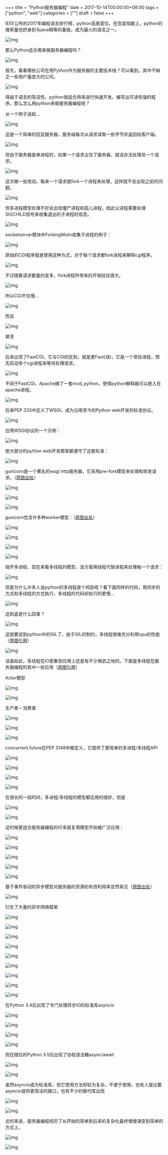 +++
title = "Python服务器编程"
date = 2017-10-14T00:00:00+08:00
tags = ["python", "web"]
categories = [""]
draft = false
+++

IEEE公布的2017年编程语言排行榜，python高居首位。在百度指数上，python的搜索量也跻身到与java相等的量级，成为最火的语言之一。

![img](https://s1.ax2x.com/2018/04/13/NIvLQ.jpg)

那么Python适合用来做服务器编程吗？

![img](https://s1.ax2x.com/2018/04/13/NIy72.jpg)

首先，看看哪些公司在用Python作为服务器的主要技术栈？可以看到，其中不缺乏一些用户量庞大的公司。

![img](https://s1.ax2x.com/2018/04/13/NIaYa.jpg)

得益于语言的简洁性，python很适合用来进行快速开发，编写出可读性强的程序。那么怎么用python来做服务器编程呢？

从一个例子说起...

![img](https://s1.ax2x.com/2018/04/13/NIcPz.jpg)

这是一个简单的回显服务器，服务端每次从请求读取一些字节并返回给客户端。

![img](https://s1.ax2x.com/2018/04/13/NIr8S.jpg)

但由于服务器是单进程的，如果一个请求占住了服务器，就没办法处理另一个请求。

![img](https://s1.ax2x.com/2018/04/13/NIEHh.jpg)

这次做一些改动，每来一个请求就fork一个进程来处理，这样就不会出现之前的问题。

![img](https://s1.ax2x.com/2018/04/13/NIL4H.jpg)

但多进程模型处理不好会出现僵尸进程和孤儿进程，因此父进程需要处理SIGCHILD信号来收集退出的子进程的信息。

![img](https://s1.ax2x.com/2018/04/13/NIetN.jpg)

socketserver模块中ForkingMixIn收集子进程的例子：

![img](https://s1.ax2x.com/2018/04/13/NIK3u.jpg)

原始的CGI程序就是使用这种方式，对于每个请求都fork进程来解释cgi程序。

![img](https://s1.ax2x.com/2018/04/13/NI1M9.jpg)

不过随着请求数量的变多，fork进程所带来的开销往往很大。

![img](https://s1.ax2x.com/2018/04/13/NIALA.jpg)

所以CGI不仅慢...

![img](https://s1.ax2x.com/2018/04/13/NItRO.jpg)

而且

![img](https://s1.ax2x.com/2018/04/13/NIIYq.jpg)

甚至

![img](https://s1.ax2x.com/2018/04/13/NIkSd.jpg)

后来出现了FastCGI，它与CGI的区别，就是更Fast(误)，它是一个常驻进程，预先启动多个cgi进程来等待处理请求。

![img](https://s1.ax2x.com/2018/04/13/NI8HR.jpg)

不同于FastCGI，Apache搞了一套mod_python，使得python解释器可以嵌入在apache进程。

![img](https://s1.ax2x.com/2018/04/13/NIS4r.jpg)

后来PEP 333中定义了WSGI，成为沿用至今的Python web开发的标准协议。

![img](https://s1.ax2x.com/2018/04/13/NIf6Y.jpg)

应用WSGI协议的一个示例：

![img](https://s1.ax2x.com/2018/04/13/NIx3i.jpg)

绝大部分的python web开发框架都遵守了这套标准：

![img](https://s1.ax2x.com/2018/04/13/NI2My.jpg)

gunicorn是一个著名的wsgi http服务器，它采用pre-fork模型来处理和转发请求。（[原图出处](https://realpython.com/blog/python/kickstarting-flask-on-ubuntu-setup-and-deployment/)）

![img](https://s1.ax2x.com/2018/04/13/NI7eX.jpg)

![img](https://s1.ax2x.com/2018/04/13/NIRRl.jpg)

![img](https://s1.ax2x.com/2018/04/13/NIn0J.jpg)

gunicorn包含许多种worker模型：（[原图出处](https://www.spirulasystems.com/blog/2015/01/20/gunicorn-worker-types/)）

![img](https://s1.ax2x.com/2018/04/13/NIoaB.jpg)

![img](https://s1.ax2x.com/2018/04/13/NIqS6.jpg)

![img](https://s1.ax2x.com/2018/04/13/NN3Tp.jpg)

![img](https://s1.ax2x.com/2018/04/13/NN5J3.jpg)

抛开多进程，现在来看多线程的模型，该方案用线程代替进程来处理每一个请求：

![img](https://s1.ax2x.com/2018/04/13/NNB5G.jpg)

但是为什么许多人说python的多线程是个鸡肋呢？看下面同样的代码，用同步的方式和多线程的方式执行，多线程的代码却执行的更慢...

![img](https://s1.ax2x.com/2018/04/13/NNFMn.jpg)

这到底是什么回事？

![img](https://s1.ax2x.com/2018/04/13/NNHeE.jpg)

这就要说到python中的GIL了，由于GIL的制约，多线程很难充分利用cpu的性能（[原图引用](www.dabeaz.com/python/GIL.pdf)）

![img](https://s1.ax2x.com/2018/04/13/NNm02.jpg)

话虽如此，多线程在IO密集型应用上还是有不少用武之地的。下面是多线程在服务器编程的其中一些应用（[原图引用](http://www.brianstorti.com/the-actor-model/)）

Actor模型

![img](https://s1.ax2x.com/2018/04/13/NNzaa.jpg)

![img](https://s1.ax2x.com/2018/04/13/NNVfz.jpg)

生产者－消费者

![img](https://s1.ax2x.com/2018/04/13/NN0TS.jpg)

![img](https://s1.ax2x.com/2018/04/13/NNQJh.jpg)

![img](https://s1.ax2x.com/2018/04/13/NNWIH.jpg)

concurrent.future在PEP 3148中被定义，它提供了更简单的多进程/多线程API

![img](https://s1.ax2x.com/2018/04/13/NNj5N.jpg)

![img](https://s1.ax2x.com/2018/04/13/NNGOu.jpg)

![img](https://s1.ax2x.com/2018/04/13/NNMU9.jpg)

![img](https://s1.ax2x.com/2018/04/13/NNOgA.jpg)

在很长的一段时间，多进程/多线程的模型都应用的很好，但是

![img](https://s1.ax2x.com/2018/04/13/NNpQO.jpg)

![img](https://s1.ax2x.com/2018/04/13/NNsaq.jpg)

这时候更适合服务器编程的IO多路复用模型开始被广泛应用：

![img](https://s1.ax2x.com/2018/04/13/NNufe.jpg)

![img](https://s1.ax2x.com/2018/04/13/NNLiB.jpg)

![img](https://s1.ax2x.com/2018/04/13/NNUX6.jpg)

![img](https://s1.ax2x.com/2018/04/13/NNKZp.jpg)

![img](https://s1.ax2x.com/2018/04/13/NN1N3.jpg)

基于事件驱动的异步模型对服务器的资源的有效利用率显然易见（[原图出处](http://www.aosabook.org/en/twisted.html)）

![img](https://s1.ax2x.com/2018/04/13/NNt9K.jpg)

衍生了大量的异步网络框架

![img](https://s1.ax2x.com/2018/04/13/NN6bG.jpg)

![img](https://s1.ax2x.com/2018/04/13/NNIUn.jpg)

![img](https://s1.ax2x.com/2018/04/13/NNNnE.jpg)

![img](https://s1.ax2x.com/2018/04/13/NNlWQ.jpg)

![img](https://s1.ax2x.com/2018/04/13/NN8c2.jpg)

![img](https://s1.ax2x.com/2018/04/13/NNSia.jpg)

![img](https://s1.ax2x.com/2018/04/13/NNimz.jpg)

![img](https://s1.ax2x.com/2018/04/13/NkTDr.jpg)

![img](https://s1.ax2x.com/2018/04/13/NkmKi.jpg)

在Python 3.4后出现了专门处理异步IO的标准库asyncio

![img](https://s1.ax2x.com/2018/04/13/Nkzoy.jpg)

![img](https://s1.ax2x.com/2018/04/13/NkYdX.jpg)

![img](https://s1.ax2x.com/2018/04/13/Nk0rl.jpg)

![img](https://s1.ax2x.com/2018/04/13/NkQxJ.jpg)

而在随后的Python 3.5后出现了协程语法糖async/await

![img](https://s1.ax2x.com/2018/04/13/NkdzB.jpg)

![img](https://s1.ax2x.com/2018/04/13/Nkjh6.jpg)

虽然asyncio成为标准库，但它使用方法却较为复杂，不便于使用，也有人提议要asyncio提供更简洁的接口，也有不少的替代库出现

![img](https://s1.ax2x.com/2018/04/13/NkGkp.jpg)

![img](https://s1.ax2x.com/2018/04/13/NkOB3.jpg)

总的来说，服务器编程经历了从开始的简单到后来的复杂化最终慢慢演变到简单的方式上。

![img](https://s1.ax2x.com/2018/04/13/Nk6ld.jpg)

![img](https://s1.ax2x.com/2018/04/13/NkNBR.jpg)

